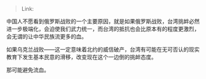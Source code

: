 > Link: 

中国人不愿看到俄罗斯战败的一个主要原因，就是如果俄罗斯战败，台湾挑衅必然进一步极端化，会迫使我们武力统一，而台湾的抵抗也会比原本有的程度更激烈，会无谓的让中华民族流更多的血。  
  
如果乌克兰战败——这一定意味着北约的威信破产，台湾有可能在无可否认的现实教育下发生基本民意的滑移，改变现在这个一边倒的挑衅态度。  
  
那可能避免流血。
